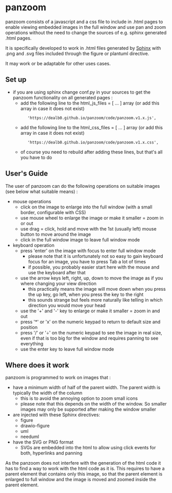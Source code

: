 # panzoom

panzoom consists of a javascript and a css file to include in .html pages to enable viewing embedded images in the full window
and use pan and zoom operations without the need to change the sources of e.g. sphinx generated .html pages.

It is specifically developed to work in .html files generated by [Sphinx](https://www.sphinx-doc.org/)
with .png and .svg files included through the figure or plantuml directive.

It may work or be adaptable for other uses cases.

Set up
------

- if you are using sphinx change conf.py in your sources to get the panzoom functionality on all generated pages :
  - add the following line to the html_js_files = [ ... ] array (or add this array in case it does not exist)
    ```
       'https://dealb0.github.io/panzoom/code/panzoom.v1.x.js',
    ```    
  - add the following line to the html_css_files = [ ... ] array (or add this array in case it does not exist)
    ```  
       'https://dealb0.github.io/panzoom/code/panzoom.v1.x.css',
    ```    
  - of course you need to rebuild after adding these lines, but that's all you have to do

User's Guide
------------

The user of panzoom can do the following operations on suitable images (see below what suitable means) :

- mouse operations
  - click on the image to enlarge into the full window (with a small border, configurable with CSS)
  - use mouse wheel to enlarge the image or make it smaller = zoom in or out
  - use drag = click, hold and move with the 1st (usually left) mouse button to move around the image
  - click in the full window image to leave full window mode
- keyboard operation
  - press 'enter' on the image with focus to enter full window mode
    - please note that it is unfortunately not so easy to gain keyboard focus for an image, you have to press Tab a lot of times
    - if possible, you probably easier start here with the mouse and use the keyboard after that
  - use the arrow keys left, right, up, down to move the image as if you where changing your view direction
    - this practically means the image will move down when you press the up key, go left, when you press the key to the right
    - this sounds strange but feels more naturally like telling in which direction you would move your head
  - use the '+' and '-' key to enlarge or make it smaller = zoom in and out
  - press '*' or 'x' on the numeric keypad to return to default size and position
  - press '/' or '&divide;' on the numeric keypad to see the image in real size, even if that is too big for the window and requires panning to see everything
  - use the enter key to leave full window mode

Where does it work
------------------

panzoom is programmed to work on images that :
- have a minimum width of half of the parent width. The parent width is typically the width of the column
  - this is to avoid the annoying option to zoom small icons
  - please note that this depends on the width of the window. So smaller images may only be supported after making the window smaller 
- are injected with these Sphinx directives:
  - figure
  - drawio-figure
  - uml
  - needuml
- have the SVG or PNG format
  - SVGs are embedded into the html to allow using click events for both, hyperlinks and panning

As the panzoom does not interfere with the generation of the html code it has to find a way to work with the html code as it is.
This requires to have a parent element that contains only this image, so that the parent element is enlarged to full window
and the image is moved and zoomed inside the parent element.

